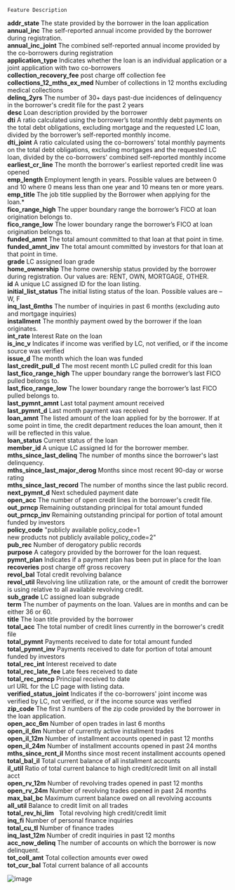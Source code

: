 	Feature	Description
**addr_state**	The state provided by the borrower in the loan application  <br />
**annual_inc**	The self-reported annual income provided by the borrower during registration.  <br />
**annual_inc_joint**	The combined self-reported annual income provided by the co-borrowers during registration <br />
**application_type**	Indicates whether the loan is an individual application or a joint application with two co-borrowers <br />
**collection_recovery_fee**	post charge off collection fee <br />
**collections_12_mths_ex_med**	Number of collections in 12 months excluding medical collections <br />
**delinq_2yrs**	The number of 30+ days past-due incidences of delinquency in the borrower's credit file for the past 2 years <br />
**desc**	Loan description provided by the borrower <br />
**dti**	A ratio calculated using the borrower’s total monthly debt payments on the total debt obligations, excluding mortgage and the requested LC loan, divided by the borrower’s self-reported monthly income. <br />
**dti_joint**	A ratio calculated using the co-borrowers' total monthly payments on the total debt obligations, excluding mortgages and the requested LC loan, divided by the co-borrowers' combined self-reported monthly income <br />
**earliest_cr_line**	The month the borrower's earliest reported credit line was opened <br />
**emp_length**	Employment length in years. Possible values are between 0 and 10 where 0 means less than one year and 10 means ten or more years.  <br />
**emp_title**	The job title supplied by the Borrower when applying for the loan.* <br />
**fico_range_high**	The upper boundary range the borrower’s FICO at loan origination belongs to. <br />
**fico_range_low**	The lower boundary range the borrower’s FICO at loan origination belongs to. <br />
**funded_amnt**	The total amount committed to that loan at that point in time. <br />
**funded_amnt_inv**	The total amount committed by investors for that loan at that point in time. <br />
**grade**	LC assigned loan grade <br />
**home_ownership**	The home ownership status provided by the borrower during registration. Our values are: RENT, OWN, MORTGAGE, OTHER. <br />
**id**	A unique LC assigned ID for the loan listing. <br />
**initial_list_status**	The initial listing status of the loan. Possible values are – W, F <br />
**inq_last_6mths**	The number of inquiries in past 6 months (excluding auto and mortgage inquiries) <br />
**installment**	The monthly payment owed by the borrower if the loan originates. <br />
**int_rate**	Interest Rate on the loan <br />
**is_inc_v**	Indicates if income was verified by LC, not verified, or if the income source was verified <br />
**issue_d**	The month which the loan was funded <br />
**last_credit_pull_d**	The most recent month LC pulled credit for this loan <br />
**last_fico_range_high**	The upper boundary range the borrower’s last FICO pulled belongs to. <br />
**last_fico_range_low**	The lower boundary range the borrower’s last FICO pulled belongs to. <br />
**last_pymnt_amnt**	Last total payment amount received <br />
**last_pymnt_d**	Last month payment was received <br />
**loan_amnt**	The listed amount of the loan applied for by the borrower. If at some point in time, the credit department reduces the loan amount, then it will be reflected in this value. <br />
**loan_status**	Current status of the loan <br />
**member_id**	A unique LC assigned Id for the borrower member. <br />
**mths_since_last_delinq**	The number of months since the borrower's last delinquency. <br />
**mths_since_last_major_derog**	Months since most recent 90-day or worse rating <br />
**mths_since_last_record**	The number of months since the last public record. <br />
**next_pymnt_d**	Next scheduled payment date <br />
**open_acc**	The number of open credit lines in the borrower's credit file. <br />
**out_prncp**	Remaining outstanding principal for total amount funded <br />
**out_prncp_inv**	Remaining outstanding principal for portion of total amount funded by investors <br />
**policy_code**	"publicly available policy_code=1 <br />
new products not publicly available policy_code=2" <br />
**pub_rec**	Number of derogatory public records <br />
**purpose**	A category provided by the borrower for the loan request.  <br />
**pymnt_plan**	Indicates if a payment plan has been put in place for the loan <br />
**recoveries**	post charge off gross recovery <br />
**revol_bal**	Total credit revolving balance <br />
**revol_util**	Revolving line utilization rate, or the amount of credit the borrower is using relative to all available revolving credit. <br />
**sub_grade**	LC assigned loan subgrade <br />
**term**	The number of payments on the loan. Values are in months and can be either 36 or 60. <br />
**title**	The loan title provided by the borrower <br />
**total_acc**	The total number of credit lines currently in the borrower's credit file <br />
**total_pymnt**	Payments received to date for total amount funded <br />
**total_pymnt_inv**	Payments received to date for portion of total amount funded by investors <br />
**total_rec_int**	Interest received to date <br />
**total_rec_late_fee**	Late fees received to date <br />
**total_rec_prncp**	Principal received to date <br />
url	URL for the LC page with listing data. <br />
**verified_status_joint**	Indicates if the co-borrowers' joint income was verified by LC, not verified, or if the income source was verified <br />
**zip_code**	The first 3 numbers of the zip code provided by the borrower in the loan application. <br />
**open_acc_6m**	Number of open trades in last 6 months <br />
**open_il_6m**	Number of currently active installment trades <br />
**open_il_12m**	Number of installment accounts opened in past 12 months <br />
**open_il_24m**	Number of installment accounts opened in past 24 months <br />
**mths_since_rcnt_il**	Months since most recent installment accounts opened <br />
**total_bal_il**	Total current balance of all installment accounts <br />
**il_util**	Ratio of total current balance to high credit/credit limit on all install acct <br />
**open_rv_12m**	Number of revolving trades opened in past 12 months <br />
**open_rv_24m**	Number of revolving trades opened in past 24 months <br />
**max_bal_bc**	Maximum current balance owed on all revolving accounts <br />
**all_util**	Balance to credit limit on all trades <br />
**total_rev_hi_lim**  	Total revolving high credit/credit limit <br />
**inq_fi**	Number of personal finance inquiries <br />
**total_cu_tl**	Number of finance trades <br />
**inq_last_12m**	Number of credit inquiries in past 12 months <br />
**acc_now_delinq**	The number of accounts on which the borrower is now delinquent. <br />
**tot_coll_amt**	Total collection amounts ever owed <br />
**tot_cur_bal**	Total current balance of all accounts <br />


![image](https://user-images.githubusercontent.com/48889548/126403945-754f310a-96fa-43fe-a284-d5fd84888dd9.png)
